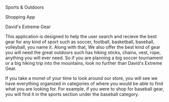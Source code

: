Sports & Outdoors

Shopping App

David's Extreme Gear

This application is designed to help the user search and recieve the best gear for any kind of sport such as soccer, football, basketball, baseball, volleyball, you name it. 
Along with that, We also offer the best kind of gear you will need the great outdoors such has hiking sticks, chains, vest, rope, anything you will ever need. 
So if you are planning a big soccer tournament or a big hiking trip into the mountains, look no further than David's Extreme Gear.

 If you take a monet of your time to look around our store, you will see we have everything organized in categories of where you would be able to find what you are looking for. For example, if you were to shop for baseball gear, you will find it in the sports section under the baseball category.
